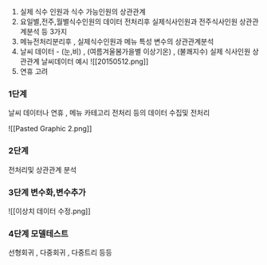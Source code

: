 1. 실제 식수 인원과 식수 가능인원의 상관관계 
2. 요일별,전주,월별식수인원의 데이터 전처리후 실제식사인원과 전주식사인원 상관관계분석 등 3가지
3. 메뉴전처리분리후 , 실제식수인원과 메뉴 특성 변수의 상관관계분석 
4. 날씨 데이터 - (눈,비) , (여름겨울봄가을별 이상기온) , (불쾌지수) 실제 식사인원 상관관계
날씨데이터 예시 ![[20150512.png]]
5. 연휴 고려

### 1단계 
날씨 데이터나 연휴 , 메뉴 카테고리 전처리 등의 데이터 수집및 전처리 

![[Pasted Graphic 2.png]]
### 2단계 
전처리및 상관관계 분석
### 3단계 변수화,변수추가
![[이상치 데이터 수정.png]]
### 4단계 모델테스트 
선형회귀 , 다중회귀 , 다중트리 등등